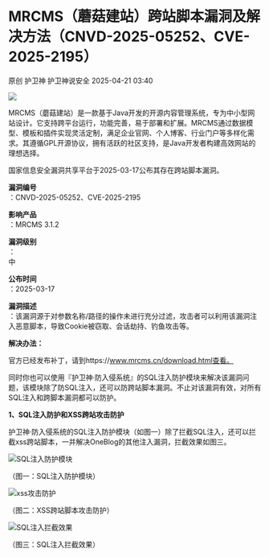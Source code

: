 #  MRCMS（蘑菇建站）跨站脚本漏洞及解决方法（CNVD-2025-05252、CVE-2025-2195）   
原创 护卫神  护卫神说安全   2025-04-21 03:40  
  
![](https://mmbiz.qpic.cn/mmbiz_png/NV9GjS35LEhSofrLgPUVMgia4juFibP34UYQgnWeqGTXpTibviaHk0B9ns84EEMLIWwYB0FSM5H3OYsh5o10gAaNng/640?wx_fmt=png&from=appmsg "")  
  
MRCMS（蘑菇建站）是一款基于Java开发的开源内容管理系统，专为中小型网站设计。它支持跨平台运行，功能完善，易于部署和扩展。MRCMS通过数据模型、模板和插件实现灵活定制，满足企业官网、个人博客、行业门户等多样化需求。其遵循GPL开源协议，拥有活跃的社区支持，是Java开发者构建高效网站的理想选择。  
  
  
国家信息安全漏洞共享平台于2025-03-17公布其存在跨站脚本漏洞。  
  
**漏洞编号**  
：CNVD-2025-05252、CVE-2025-2195  
  
**影响产品**  
：MRCMS 3.1.2  
  
**漏洞级别**  
：  
中  
  
**公布时间**  
：2025-03-17  
  
**漏洞描述**  
：该漏洞源于对参数名称/路径的操作未进行充分过滤，攻击者可以利用该漏洞注入恶意脚本，导致Cookie被窃取、会话劫持、钓鱼攻击等。  
  
  
**解决办法：**  
  
官方已经发布补丁，请到https://www.mrcms.cn/download.html查看。  
  
同时你也可以使用『护卫神·防入侵系统』的SQL注入防护模块来解决该漏洞问题，该模块除了防SQL注入，还可以防跨站脚本漏洞。不止对该漏洞有效，对所有SQL注入和跨脚本漏洞都可以防护。  
  
  
**1、SQL注入防护和XSS跨站攻击防护**  
  
护卫神·防入侵系统的SQL注入防护模块（如图一）除了拦截SQL注入，还可以拦截xss跨站脚本，一并解决OneBlog的其他注入漏洞，拦截效果如图三。  
  
![SQL注入防护模块](https://mmbiz.qpic.cn/mmbiz_png/NV9GjS35LEhSofrLgPUVMgia4juFibP34UEib07SXkzJSeKhYgTvmXbDMBTiamvPLOKXiaZjYYm4K6ToZeKrgNvOfXw/640?wx_fmt=png&from=appmsg "SQL注入防护模块")  
  
（图一：SQL注入防护模块）  
  
  
  
![xss攻击防护](https://mmbiz.qpic.cn/mmbiz_png/NV9GjS35LEhSofrLgPUVMgia4juFibP34UQeacATv3ozkd5V1Raxe1KCjOicfjmmdqOa75SImtNW7pWNdGLVbicsHA/640?wx_fmt=png&from=appmsg "xss攻击防护")  
  
（图二：XSS跨站脚本攻击防护）  
  
  
  
![SQL注入拦截效果](https://mmbiz.qpic.cn/mmbiz_png/NV9GjS35LEhSofrLgPUVMgia4juFibP34UTf6t9svGbwonNvdeJoM6HFLx9cyHF9QoEIQqmf54nYBOV5icjPtlKsg/640?wx_fmt=png&from=appmsg "SQL注入拦截效果")  
  
（图三：SQL注入拦截效果）  
  
  
  
